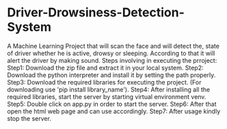 # Driver-Drowsiness-Detection-System
A Machine Learning Project that will scan the face and will detect the, state of driver whether he is active, drowsy or sleeping. According to that it will alert the driver by making sound.
Steps involving in executing the prroject:
Step1: Download the zip file and extract it in your local system. 
Step2: Download the python interpreter and install it by setting the path properly. 
Step3: Download the required libraries for executing the project. (For downloading use 'pip install library_name'). 
Step4: After installing all the required libraries, start the server by starting virtual environment venv. 
Step5: Double click on app.py in order to start the server. 
Step6: After that open the html web page and can use accordingly. 
Step7: After usage kindly stop the server.

